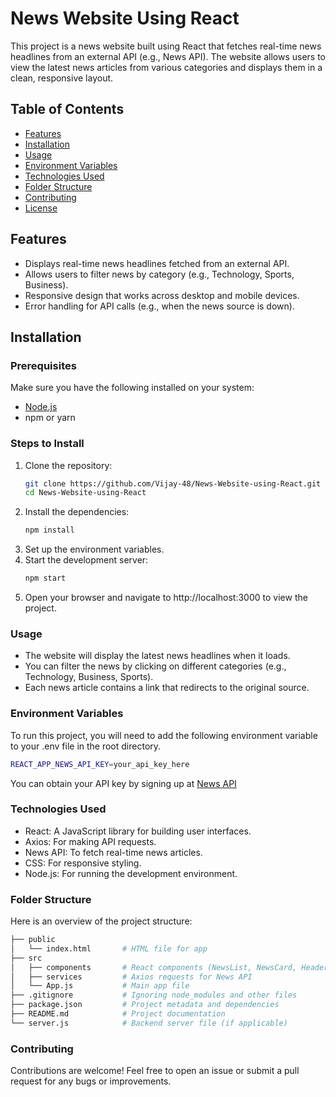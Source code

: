# News Website Using React

This project is a news website built using React that fetches real-time news headlines from an external API (e.g., News API). The website allows users to view the latest news articles from various categories and displays them in a clean, responsive layout.

## Table of Contents
- [Features](#features)
- [Installation](#installation)
- [Usage](#usage)
- [Environment Variables](#environment-variables)
- [Technologies Used](#technologies-used)
- [Folder Structure](#folder-structure)
- [Contributing](#contributing)
- [License](#license)

## Features
- Displays real-time news headlines fetched from an external API.
- Allows users to filter news by category (e.g., Technology, Sports, Business).
- Responsive design that works across desktop and mobile devices.
- Error handling for API calls (e.g., when the news source is down).


## Installation

### Prerequisites
Make sure you have the following installed on your system:

- [Node.js](https://nodejs.org/en/)
- npm or yarn

### Steps to Install

1. Clone the repository:
   ```bash
   git clone https://github.com/Vijay-48/News-Website-using-React.git
   cd News-Website-using-React
   ```
2. Install the dependencies:
   ```bash
   npm install
   ```
3. Set up the environment variables.
4. Start the development server:
      ```bash
   npm start
   ```
5. Open your browser and navigate to http://localhost:3000 to view the project.

### Usage
  - The website will display the latest news headlines when it loads.
  - You can filter the news by clicking on different categories (e.g., Technology, Business, Sports).
  - Each news article contains a link that redirects to the original source.

### Environment Variables

  To run this project, you will need to add the following environment variable to your .env file in the root directory.
  ``` bash
  REACT_APP_NEWS_API_KEY=your_api_key_here
  ```
  You can obtain your API key by signing up at [News API](https://newsapi.org/)

### Technologies Used

  - React: A JavaScript library for building user interfaces.
  - Axios: For making API requests.
  - News API: To fetch real-time news articles.
  - CSS: For responsive styling.
  - Node.js: For running the development environment.

### Folder Structure
  Here is an overview of the project structure:

  ```bash
├── public
│   └── index.html       # HTML file for app
├── src
│   ├── components       # React components (NewsList, NewsCard, Header)
│   ├── services         # Axios requests for News API
│   └── App.js           # Main app file
├── .gitignore           # Ignoring node_modules and other files
├── package.json         # Project metadata and dependencies
├── README.md            # Project documentation
└── server.js            # Backend server file (if applicable)
```

### Contributing
  Contributions are welcome! Feel free to open an issue or submit a pull request for any bugs or improvements.
